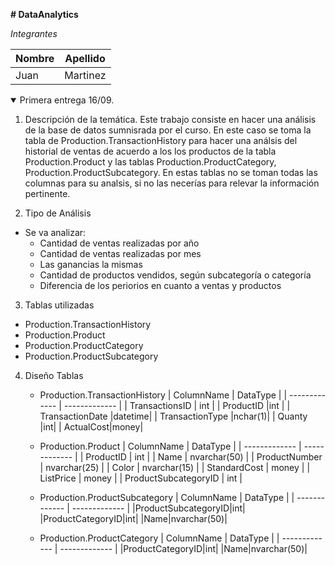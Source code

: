 **# DataAnalytics**

_Integrantes_


| Nombre  | Apellido |
| ------------- | ------------- |
| Juan  | Martinez |

<details open>
<summary>Primera entrega 16/09.</summary>
<p>

1. Descripción de la temática.
  Este trabajo consiste en hacer una análisis de la base de datos sumnisrada por el curso. 
  En este caso se toma la tabla de Production.TransactionHistory para hacer una análsis del historial de ventas de acuerdo a los los productos de la tabla Production.Product y las tablas Production.ProductCategory, Production.ProductSubcategory.
  En estas tablas no se toman todas las columnas para su analsis, si no las necerías para relevar la información pertinente.
    
2. Tipo de Análisis
  - Se va analizar: 
    - Cantidad de ventas realizadas por año
    - Cantidad de ventas realizadas por mes 
    - Las ganancias la mismas     
    - Cantidad de productos vendidos, según subcategoría o categoría
    - Diferencia de los periorios en cuanto a ventas y productos
    
3. Tablas utilizadas
  - Production.TransactionHistory
  - Production.Product
  - Production.ProductCategory
  - Production.ProductSubcategory

4. Diseño Tablas
   - Production.TransactionHistory
        | ColumnName  | DataType |
        | ------------- | ------------- |
        | TransactionsID | int |
        | ProductID      |int  |
        | TransactionDate |datetime|
        |  TransactionType   |nchar(1)|
        |  Quanty   |int|
        |  ActualCost|money|
        
   - Production.Product
        | ColumnName | DataType |
        | ------------- | ------------- |
        |  ProductID | int |
        |  Name | nvarchar(50) |
        |  ProductNumber | nvarchar(25) |
        |  Color | nvarchar(15) |
        |  StandardCost | money |
        |  ListPrice | money |
        |  ProductSubcategoryID | int |

    - Production.ProductSubcategory
        | ColumnName  | DataType |
        | ------------- | ------------- |
        |ProductSubcategoryID|int|
        |ProductCategoryID|int|
        |Name|nvarchar(50)|
    - Production.ProductCategory
        | ColumnName  | DataType |
        | ------------- | ------------- |
        |ProductCategoryID|int|
        |Name|nvarchar(50)|


</p>
</details>






 
 
